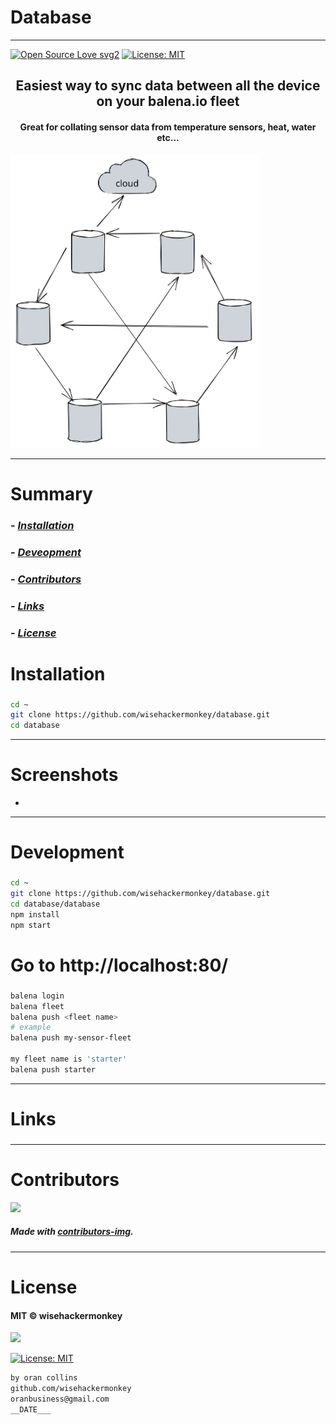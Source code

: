 # Database
----
[![Open Source Love svg2](https://badges.frapsoft.com/os/v2/open-source.svg?v=103)](https://github.com/ellerbrock/open-source-badges/)
[![License: MIT](https://img.shields.io/badge/License-MIT-yellow.svg)](https://opensource.org/licenses/MIT)




<h2 align="center">Easiest way to sync data between all the device on your balena.io fleet </h2>

<h4 align="center">Great for collating sensor data from temperature sensors, heat, water etc...</h4>
<img src="assets/diagram_v1.svg" width="400">

---


# Summary
### -  *[Installation](#Installation)*
### -  *[Deveopment](#For-developers)*
### -  *[Contributors](#Contributors)*
### -  *[Links](#Links)*
### -  *[License](#License)*













 
# Installation
### 
```bash
cd ~
git clone https://github.com/wisehackermonkey/database.git
cd database

```











 -----------------
# Screenshots
- <!-- <img src="NNNNNNNNNNNNN" width="400"> -->














-----------------
# Development
### 
```bash
cd ~
git clone https://github.com/wisehackermonkey/database.git
cd database/database
npm install
npm start
```
# Go to http://localhost:80/
### 
```bash
balena login
balena fleet
balena push <fleet name>
# example
balena push my-sensor-fleet

my fleet name is 'starter'
balena push starter
```












 
---
# Links
### 
### 
### 
### 
### 












 -----------------
# Contributors

[![](https://contrib.rocks/image?repo=wisehackermonkey/database)](https://github.com/wisehackermonkey/database/graphs/contributors)

##### Made with [contributors-img](https://contrib.rocks).

-----------------


# License

#### MIT © wisehackermonkey
<img src="osi-logo.png" width="100">

[![License: MIT](https://img.shields.io/badge/License-MIT-yellow.svg)](https://opensource.org/licenses/MIT)
```bash
by oran collins
github.com/wisehackermonkey
oranbusiness@gmail.com
__DATE___
```
<!-- 

# Docker
### Build
```bash
cd ~
git clone https://github.com/wisehackermonkey/database.git
cd database
docker build -t wisehackermonkey/database:latest .  
```
### Run
```bash
docker run -it --rm --name wisehackermonkey/database:latest  
```
### Docker-compose
```bash
docker-compose build
docker-compose up 
```
# Publish Docker Image
```bash
docker build -t wisehackermonkey/database:latest .
docker login
docker push wisehackermonkey/database:latest
```
# Deploy on netlify
```
npm install netlify-cli -g
netlify login
netlify deploy
netlify deploy --prod
```
-->